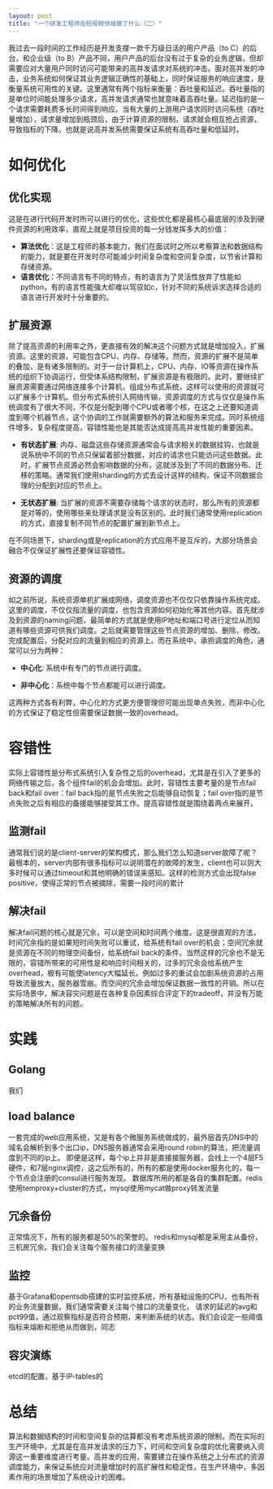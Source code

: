 ```yaml
---
layout: post
title: "一个研发工程师在短视频领域做了什么（二）"
---
```

我过去一段时间的工作经历是开发支撑一款千万级日活的用户产品（to C）的后台，和企业级（to B）产品不同，用户产品的后台没有过于复杂的业务逻辑，但却需要应对大量用户同时访问可能带来的高并发请求对系统的冲击。面对高并发的冲击，业务系统如何保证其业务逻辑正确性的基础上，同时保证服务的响应速度，是衡量系统可用性的关键。这里通常有两个指标来衡量：吞吐量和延迟。吞吐量指的是单位时间能处理多少请求，高并发请求通常也就意味着高吞吐量。延迟指的是一个请求需要耗费多长时间得到响应。当有大量的上游用户请求同时访问系统（吞吐量增加），请求量增加到瓶颈后，由于计算资源的限制，请求就会相互抢占资源，导致指标的下降。也就是说高并发系统需要保证系统有高吞吐量和低延时。

# 如何优化

## 优化实现
这是在进行代码开发时所可以进行的优化，这些优化都是最核心最底层的涉及到硬件资源的利用效率，直观上就是项目投资的每一分钱发挥多大的价值：

* **算法优化**：这是工程师的基本能力，我们在面试时之所以考察算法和数据结构的能力，就是要在开发时尽可能减少时间复杂度和空间复杂度，以节省计算和存储资源。
* **语言优化**：不同语言有不同的特点，有的语言为了灵活性放弃了性能如python，有的语言性能强大却难以驾驭如c，针对不同的系统诉求选择合适的语言进行开发时十分重要的。

## 扩展资源
除了提高资源的利用率之外，更直接有效的解决这个问题方式就是增加投入，扩展资源。这里的资源，可能包含CPU、内存、存储等。然而，资源的扩展不是简单的叠加，是有诸多限制的。对于一台计算机上，CPU、内存、IO等资源在操作系统的组织下协调运行，但受体系结构限制，扩展资源是有极限的。此时，要继续扩展资源需要通过网络连接多个计算机，组成分布式系统，这样可以使用的资源就可以扩展多个计算机。但分布式系统引入网络传输，资源调度的方式与仅仅是操作系统调度有了很大不同，不仅是分配到哪个CPU或者哪个核，在这之上还要知道调度到哪个机器节点，这个协调的工作就需要额外的算法和服务来完成。同时系统组件增多，复杂程度提高，容错性能也是其能否达成提高高并发性能的重要因素。

* **有状态扩展**: 内存、磁盘这些存储资源通常会与请求相关的数据挂钩，也就是说系统中不同的节点只保留着部分数据，对应的请求也只能访问这些数据。此时，扩展节点资源必然会影响数据的分布，这就涉及到了不同的数据分布、迁移的策略。通常我们使用sharding的方式去设计这样的结构，保证不同数据合理的分配到对应的节点上。

* **无状态扩展**: 当扩展的资源不需要存储每个请求的状态时，那么所有的资源都是对等的，使用哪些来处理请求是没有区别的。此时我们通常使用replication的方式，直接复制不同节点的配置扩展到新节点上。

在不同场景下，sharding或是replication的方式应用不是互斥的，大部分场景会融合不仅保证扩展性还要保证容错性。

## 资源的调度
如之前所说，系统资源单机扩展成网络，调度资源也不仅仅只依靠操作系统完成。这里的调度，不仅仅指流量的调度，也包含资源如何初始化等其他内容。首先就涉及到资源的naming问题，最简单的方式就是使用IP地址和端口号进行定位从而知道有哪些资源可供我们调度。之后就需要管理这些节点资源的增加、删除、修改。完成配置后，分配对应的流量到相应的资源上。而在系统中，承担调度的角色，通常可以分为两种：
* **中心化**: 系统中有专门的节点进行调度。

* **非中心化**：系统中每个节点都能可以进行调度。

这两种方式各有利弊，中心化的方式更方便管理但可能出现单点失败，而非中心化的方式保证了稳定性但需要保证数据一致的overhead。

# 容错性
实际上容错性是分布式系统引入复杂性之后的overhead，尤其是在引入了更多的网络传输之后，各个组件fail的机会会增加。此时，容错性主要考量的是节点fail back和fail over：fail back指的是节点失败之后能够自动恢复；fail over指的是节点失败之后有相应的备援能够接受其工作。提高容错性就是围绕着两点来展开。

## 监测fail
通常我们说的是client-server的架构模式，那么我们怎么知道server故障了呢？最根本的，server内部有很多指标可以说明潜在的故障的发生，client也可以则大多时候可以通过timeout和其他明确的错误来感知。这样的检测方式会出现false positive，使得正常的节点被摘除，需要一段时间的累计

## 解决fail
解决fail问题的核心就是冗余，可以是空间和时间两个维度。这是很直观的方法，时间冗余指的是如果短时间失败可以重试，给系统有fail over的机会；空间冗余就是资源在不同的物理空间备份，给系统fail back的条件。当然这样的冗余也不是无限的，容错所带来的可用性是和响应时间相关的，过多的冗余会给系统产生overhead，极有可能使latency大幅延长。例如过多的重试会加剧系统资源的占用导致流量放大，服务器雪崩。而空间的冗余会增加保证数据一致性的开销。所以在实际场景中，解决容灾问题是在各种复杂因素综合评定下的tradeoff，并没有万能的策略解决所有的问题。

# 实践
## Golang
我们

## load balance
一套完成的web应用系统，又是有各个微服务系统做成的，最外层首先DNS中的域名会解析到多个出口ip，DNS服务器通常会采用round robin的算法，把流量调度到不同的ip上。
即便是这样，每个ip上并非是直接接服务器，会线上一个4层F5硬件，和7层nginx调控，这之后所有的，所有的都是使用docker服务化的，每一个节点会注册的consul进行服务发现。
数据库所用的都是各自的集群配置。redis使用temproxy+cluster的方式，mysql使用mycat做proxy转发流量

## 冗余备份
正常情况下，所有的服务都是50%的荣誉的。 redis和mysql都是采用主从备份，三机房冗余。我们会关注每个服务接口的流量变换

## 监控
基于Grafana和opentsdb搭建的实时监控系统，所有基础设施的CPU，也有所有的业务流量数据，我们通常需要关注每个接口的流量变化， 请求的延迟的avg和pct99值，通过观察指标是否符合预期，来判断系统的状态。我们会设定一些阈值指标来熔断和拒绝从而做到，同志

## 容灾演练
etcd的配置，基于IP-tables的

# 总结
算法和数据结构的时间和空间复杂的估算都没有考虑系统资源的限制，而在实际的生产环境中，尤其是在高并发请求的压力下，时间和空间复杂度的优化需要纳入资源这一重要维度进行考量。高并发的应用，需要建立在操作系统之上分布式的资源调度能力，来保证系统应对流量增加时的高扩展性和稳定性，在生产环境中，多因素作用的场景增加了系统设计的困难。